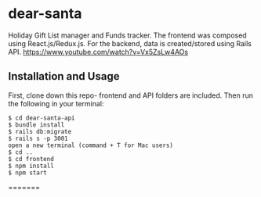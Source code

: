 # dear-santa
Holiday Gift List manager and Funds tracker. The frontend was composed using React.js/Redux.js. For the backend, data is created/stored using Rails API.
https://www.youtube.com/watch?v=Vx5ZsLw4AOs

## Installation and Usage

First, clone down this repo- frontend and API folders are included. Then run the following in your terminal: 
    
    $ cd dear-santa-api
    $ bundle install
    $ rails db:migrate
    $ rails s -p 3001
    open a new terminal (command + T for Mac users)
    $ cd .. 
    $ cd frontend 
    $ npm install 
    $ npm start 


=======
